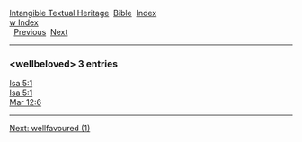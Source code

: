 [Intangible Textual Heritage](../../index)  [Bible](../index) 
[Index](index)   
[w Index](_w_)  
  [Previous](c12353)  [Next](c12355) 

------------------------------------------------------------------------

### &lt;wellbeloved&gt; 3 entries

[Isa 5:1](../kjv/isa005.htm#001)  
[Isa 5:1](../kjv/isa005.htm#001)  
[Mar 12:6](../kjv/mar012.htm#006)  

------------------------------------------------------------------------

[Next: wellfavoured (1)](c12355)
